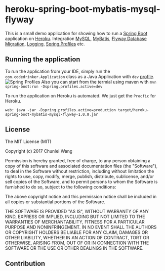# heroku-spring-boot-mybatis-mysql-flyway
This is a small demo application for showing how to run a [Spring Boot](http://projects.spring.io/spring-boot/)
application on [Heroku](http://heroku.com). Integration [MySQL](https://devcenter.heroku.com/articles/cleardb), [MyBatis](http://www.mybatis.org/spring-boot-starter/mybatis-spring-boot-autoconfigure/#), [Flyway Database Migration](https://flywaydb.org/), [Logging](https://docs.spring.io/spring-boot/docs/current/reference/html/boot-features-logging.html), [Spring Profiles](https://docs.spring.io/spring-boot/docs/current/reference/html/boot-features-profiles.html) etc.

## Running the application
To run the application from your IDE, simply run the `com.codedrinker.Application` class as
a Java Application with `dev` [profile](https://docs.spring.io/spring-boot/docs/current/reference/html/boot-features-profiles.html).  
![Spring Profiles](http://www.majiang.life/repository/asserts/spring-profile.png)
Also you can start from the termial using maven with `mvn spring-boot:run -Dspring.profiles.active=dev`  

To run the application on Heroku is automated. We just get the `Procfic` for Heroku.
```
web: java -jar -Dspring.profiles.active=production target/heroku-spring-boot-mybatis-mysql-flyway-1.0.0.jar
```

## License

The MIT License (MIT)

Copyright (c) 2017 Chunlei Wang

Permission is hereby granted, free of charge, to any person obtaining a copy
of this software and associated documentation files (the "Software"), to deal
in the Software without restriction, including without limitation the rights
to use, copy, modify, merge, publish, distribute, sublicense, and/or sell
copies of the Software, and to permit persons to whom the Software is
furnished to do so, subject to the following conditions:

The above copyright notice and this permission notice shall be included in all
copies or substantial portions of the Software.

THE SOFTWARE IS PROVIDED "AS IS", WITHOUT WARRANTY OF ANY KIND, EXPRESS OR
IMPLIED, INCLUDING BUT NOT LIMITED TO THE WARRANTIES OF MERCHANTABILITY,
FITNESS FOR A PARTICULAR PURPOSE AND NONINFRINGEMENT. IN NO EVENT SHALL THE
AUTHORS OR COPYRIGHT HOLDERS BE LIABLE FOR ANY CLAIM, DAMAGES OR OTHER
LIABILITY, WHETHER IN AN ACTION OF CONTRACT, TORT OR OTHERWISE, ARISING FROM,
OUT OF OR IN CONNECTION WITH THE SOFTWARE OR THE USE OR OTHER DEALINGS IN THE
SOFTWARE.

## Contribution
